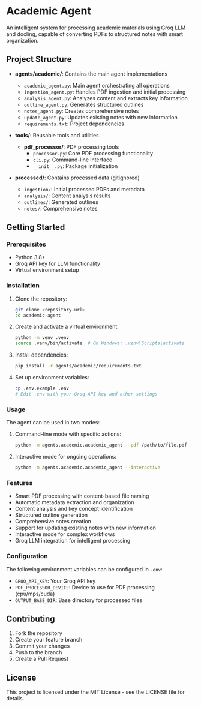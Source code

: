 # Academic Agent

An intelligent system for processing academic materials using Groq LLM and docling, capable of converting PDFs to structured notes with smart organization.

## Project Structure

- **agents/academic/**: Contains the main agent implementations
  - `academic_agent.py`: Main agent orchestrating all operations
  - `ingestion_agent.py`: Handles PDF ingestion and initial processing
  - `analysis_agent.py`: Analyzes content and extracts key information
  - `outline_agent.py`: Generates structured outlines
  - `notes_agent.py`: Creates comprehensive notes
  - `update_agent.py`: Updates existing notes with new information
  - `requirements.txt`: Project dependencies

- **tools/**: Reusable tools and utilities
  - **pdf_processor/**: PDF processing tools
    - `processor.py`: Core PDF processing functionality
    - `cli.py`: Command-line interface
    - `__init__.py`: Package initialization

- **processed/**: Contains processed data (gitignored)
  - `ingestion/`: Initial processed PDFs and metadata
  - `analysis/`: Content analysis results
  - `outlines/`: Generated outlines
  - `notes/`: Comprehensive notes

## Getting Started

### Prerequisites

- Python 3.8+
- Groq API key for LLM functionality
- Virtual environment setup

### Installation

1. Clone the repository:
   ```bash
   git clone <repository-url>
   cd academic-agent
   ```

2. Create and activate a virtual environment:
   ```bash
   python -m venv .venv
   source .venv/bin/activate  # On Windows: .venv\Scripts\activate
   ```

3. Install dependencies:
   ```bash
   pip install -r agents/academic/requirements.txt
   ```

4. Set up environment variables:
   ```bash
   cp .env.example .env
   # Edit .env with your Groq API key and other settings
   ```

### Usage

The agent can be used in two modes:

1. Command-line mode with specific actions:
   ```bash
   python -m agents.academic.academic_agent --pdf /path/to/file.pdf --analyze --generate-outline --generate-notes
   ```

2. Interactive mode for ongoing operations:
   ```bash
   python -m agents.academic.academic_agent --interactive
   ```

### Features

- Smart PDF processing with content-based file naming
- Automatic metadata extraction and organization
- Content analysis and key concept identification
- Structured outline generation
- Comprehensive notes creation
- Support for updating existing notes with new information
- Interactive mode for complex workflows
- Groq LLM integration for intelligent processing

### Configuration

The following environment variables can be configured in `.env`:

- `GROQ_API_KEY`: Your Groq API key
- `PDF_PROCESSOR_DEVICE`: Device to use for PDF processing (cpu/mps/cuda)
- `OUTPUT_BASE_DIR`: Base directory for processed files

## Contributing

1. Fork the repository
2. Create your feature branch
3. Commit your changes
4. Push to the branch
5. Create a Pull Request

## License

This project is licensed under the MIT License - see the LICENSE file for details.
